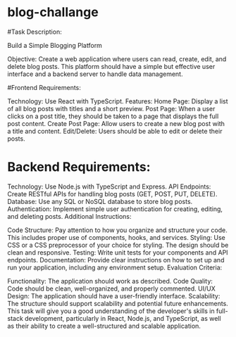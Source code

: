 # blog-challange

#Task Description:

Build a Simple Blogging Platform

Objective:
Create a web application where users can read, create, edit, and delete blog posts. This platform should have a simple but effective user interface and a backend server to handle data management.

#Frontend Requirements:

Technology: Use React with TypeScript.
Features:
Home Page: Display a list of all blog posts with titles and a short preview.
Post Page: When a user clicks on a post title, they should be taken to a page that displays the full post content.
Create Post Page: Allow users to create a new blog post with a title and content.
Edit/Delete: Users should be able to edit or delete their posts.


# Backend Requirements:

Technology: Use Node.js with TypeScript and Express.
API Endpoints: Create RESTful APIs for handling blog posts (GET, POST, PUT, DELETE).
Database: Use any SQL or NoSQL database to store blog posts.
Authentication: Implement simple user authentication for creating, editing, and deleting posts.
Additional Instructions:

Code Structure: Pay attention to how you organize and structure your code. This includes proper use of components, hooks, and services.
Styling: Use CSS or a CSS preprocessor of your choice for styling. The design should be clean and responsive.
Testing: Write unit tests for your components and API endpoints.
Documentation: Provide clear instructions on how to set up and run your application, including any environment setup.
Evaluation Criteria:

Functionality: The application should work as described.
Code Quality: Code should be clean, well-organized, and properly commented.
UI/UX Design: The application should have a user-friendly interface.
Scalability: The structure should support scalability and potential future enhancements.
This task will give you a good understanding of the developer's skills in full-stack development, particularly in React, Node.js, and TypeScript, as well as their ability to create a well-structured and scalable application.
